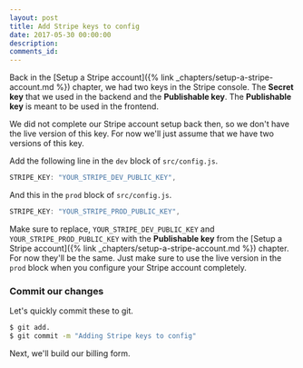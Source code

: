 ```yaml
---
layout: post
title: Add Stripe keys to config
date: 2017-05-30 00:00:00
description:
comments_id:
---
```


Back in the [Setup a Stripe account]({% link _chapters/setup-a-stripe-account.md %}) chapter, we had two keys in the Stripe console. The **Secret key** that we used in the backend and the **Publishable key**. The **Publishable key** is meant to be used in the frontend.

We did not complete our Stripe account setup back then, so we don't have the live version of this key. For now we'll just assume that we have two versions of this key.

Add the following line in the `dev` block of `src/config.js`.

``` js
STRIPE_KEY: "YOUR_STRIPE_DEV_PUBLIC_KEY",
```

And this in the `prod` block of `src/config.js`.

``` js
STRIPE_KEY: "YOUR_STRIPE_PROD_PUBLIC_KEY",
```

Make sure to replace, `YOUR_STRIPE_DEV_PUBLIC_KEY` and `YOUR_STRIPE_PROD_PUBLIC_KEY` with the **Publishable key** from the [Setup a Stripe account]({% link _chapters/setup-a-stripe-account.md %}) chapter. For now they'll be the same. Just make sure to use the live version in the `prod` block when you configure your Stripe account completely.

### Commit our changes

Let's quickly commit these to git.

``` bash
$ git add.
$ git commit -m "Adding Stripe keys to config"
```

Next, we'll build our billing form.
